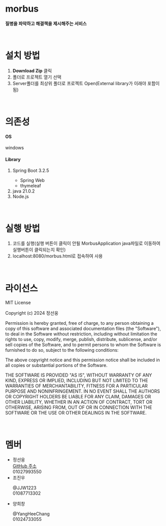 # morbus
<b>질병을 파악하고 해결책을 제시해주는 서비스</b>
<p><br></p>

# 설치 방법
<ol>
  <li><b>Download Zip</b> 클릭</li>
  <li>폴더로 프로젝트 열기 선택</li>
  <li>Server폴더를 최상위 폴더로 프로젝트 Open(External library가 이래야 포함이 됨)</li>
</ol>
<p><br></p>

# 의존성
<h4>OS</h4>
windows

<h4>Library</h4>
<ol>
  <li>Spring Boot 3.2.5</li>
  <ul>
    <li>Spring Web</li>
    <li>thymeleaf</li>
  </ul>
  <li>java 21.0.2</li>
  <li>Node.js</li>
</ol>
<p><br></p>

# 실행 방법
<ol>
  <li>코드를 실행(실행 버튼이 클릭이 안될 MorbusApplication java파일로 이동하여 실행버튼이 클릭되는지 확인)</li>
  <li>localhost:8080/morbus.html로 접속하여 사용</li>
</ol>
<p><br></p>

# 라이선스
MIT License

Copyright (c) 2024 정선웅

Permission is hereby granted, free of charge, to any person obtaining a copy
of this software and associated documentation files (the "Software"), to deal
in the Software without restriction, including without limitation the rights
to use, copy, modify, merge, publish, distribute, sublicense, and/or sell
copies of the Software, and to permit persons to whom the Software is
furnished to do so, subject to the following conditions:

The above copyright notice and this permission notice shall be included in all
copies or substantial portions of the Software.

THE SOFTWARE IS PROVIDED "AS IS", WITHOUT WARRANTY OF ANY KIND, EXPRESS OR
IMPLIED, INCLUDING BUT NOT LIMITED TO THE WARRANTIES OF MERCHANTABILITY,
FITNESS FOR A PARTICULAR PURPOSE AND NONINFRINGEMENT. IN NO EVENT SHALL THE
AUTHORS OR COPYRIGHT HOLDERS BE LIABLE FOR ANY CLAIM, DAMAGES OR OTHER
LIABILITY, WHETHER IN AN ACTION OF CONTRACT, TORT OR OTHERWISE, ARISING FROM,
OUT OF OR IN CONNECTION WITH THE SOFTWARE OR THE USE OR OTHER DEALINGS IN THE
SOFTWARE.
<p><br></p>

# 멤버
<ul>
  <li>정선웅</li>
  <a href="https://github.com/jeongseonwoong">GitHub 주소</a>
  <br>01027993550
  <li>조진우</li>
  <p> @JJW1223 <br>01087713302 </p>
  <li>양희창</li>
  <p>@YangHeeChang <br>01024733055 </p>
</ul>
